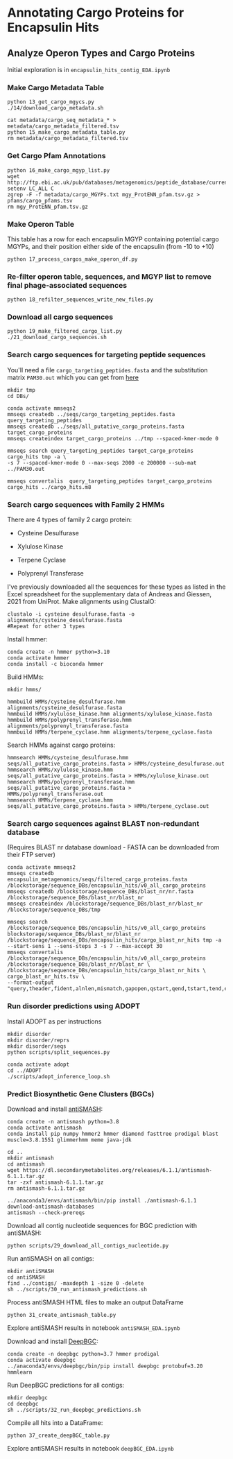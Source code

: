 # Annotating Cargo Proteins for Encapsulin Hits

## Analyze Operon Types and Cargo Proteins

Initial exploration is in `encapsulin_hits_contig_EDA.ipynb`

### Make Cargo Metadata Table

    python 13_get_cargo_mgycs.py
    ./14/download_cargo_metadata.sh

    cat metadata/cargo_seq_metadata_* > metadata/cargo_metadata_filtered.tsv
    python 15_make_cargo_metadata_table.py
    rm metadata/cargo_metadata_filtered.tsv

### Get Cargo Pfam Annotations

    python 16_make_cargo_mgyp_list.py
    wget http://ftp.ebi.ac.uk/pub/databases/metagenomics/peptide_database/current_release/mgy_ProtENN_pfam.tsv.gz
    setenv LC_ALL C
    zgrep -F -f metadata/cargo_MGYPs.txt mgy_ProtENN_pfam.tsv.gz > pfams/cargo_pfams.tsv
    rm mgy_ProtENN_pfam.tsv.gz

### Make Operon Table

This table has a row for each encapsulin MGYP containing potential cargo MGYPs, and their position either side of the encapsulin (from -10 to +10)

    python 17_process_cargos_make_operon_df.py

### Re-filter operon table, sequences, and MGYP list to remove final phage-associated sequences

    python 18_refilter_sequences_write_new_files.py

### Download all cargo sequences

    python 19_make_filtered_cargo_list.py
    ./21_download_cargo_sequences.sh

### Search cargo sequences for targeting peptide sequences

You'll need a file `cargo_targeting_peptides.fasta` and the substitution matrix `PAM30.out` which you can get from [here](https://github.com/soedinglab/MMseqs2/blob/master/data/PAM30.out)

    mkdir tmp
    cd DBs/

    conda activate mmseqs2
    mmseqs createdb ../seqs/cargo_targeting_peptides.fasta query_targeting_peptides
    mmseqs createdb ../seqs/all_putative_cargo_proteins.fasta target_cargo_proteins
    mmseqs createindex target_cargo_proteins ../tmp --spaced-kmer-mode 0

    mmseqs search query_targeting_peptides target_cargo_proteins cargo_hits tmp -a \
    -s 7 --spaced-kmer-mode 0 --max-seqs 2000 -e 200000 --sub-mat ../PAM30.out

    mmseqs convertalis  query_targeting_peptides target_cargo_proteins cargo_hits ../cargo_hits.m8

### Search cargo sequences with Family 2 HMMs

There are 4 types of family 2 cargo protein:

 * Cysteine Desulfurase

 * Xylulose Kinase

 * Terpene Cyclase

 * Polyprenyl Transferase

I've previously downloaded all the sequences for these types as listed in the Excel spreadsheet for the supplementary data of Andreas and Giessen, 2021 from UniProt. Make alignments using ClustalO:

    clustalo -i cysteine desulfurase.fasta -o alignments/cysteine_desulfurase.fasta
    #Repeat for other 3 types

Install hmmer:

    conda create -n hmmer python=3.10
    conda activate hmmer
    conda install -c bioconda hmmer

Build HMMs:

    mkdir hmms/

    hmmbuild HMMs/cysteine_desulfurase.hmm alignments/cysteine_desulfurase.fasta
    hmmbuild HMMs/xylulose_kinase.hmm alignments/xylulose_kinase.fasta
    hmmbuild HMMs/polyprenyl_transferase.hmm alignments/polyprenyl_transferase.fasta
    hmmbuild HMMs/terpene_cyclase.hmm alignments/terpene_cyclase.fasta

Search HMMs against cargo proteins:

    hmmsearch HMMs/cysteine_desulfurase.hmm seqs/all_putative_cargo_proteins.fasta > HMMs/cysteine_desulfurase.out
    hmmsearch HMMs/xylulose_kinase.hmm seqs/all_putative_cargo_proteins.fasta > HMMs/xylulose_kinase.out
    hmmsearch HMMs/polyprenyl_transferase.hmm seqs/all_putative_cargo_proteins.fasta > HMMs/polyprenyl_transferase.out
    hmmsearch HMMs/terpene_cyclase.hmm seqs/all_putative_cargo_proteins.fasta > HMMs/terpene_cyclase.out

### Search cargo sequences against BLAST non-redundant database

(Requires BLAST nr database download - FASTA can be downloaded from their FTP server)

    conda activate mmseqs2
    mmseqs createdb encapsulin_metagenomics/seqs/filtered_cargo_proteins.fasta /blockstorage/sequence_DBs/encapsulin_hits/v0_all_cargo_proteins
    mmseqs createdb /blockstorage/sequence_DBs/blast_nr/nr.fasta /blockstorage/sequence_DBs/blast_nr/blast_nr
    mmseqs createindex /blockstorage/sequence_DBs/blast_nr/blast_nr /blockstorage/sequence_DBs/tmp

    mmseqs search /blockstorage/sequence_DBs/encapsulin_hits/v0_all_cargo_proteins blockstorage/sequence_DBs/blast_nr/blast_nr /blockstorage/sequence_DBs/encapsulin_hits/cargo_blast_nr_hits tmp -a  --start-sens 1 --sens-steps 3 -s 7 --max-accept 30 
    mmseqs convertalis /blockstorage/sequence_DBs/encapsulin_hits/v0_all_cargo_proteins /blockstorage/sequence_DBs/blast_nr/blast_nr \
    /blockstorage/sequence_DBs/encapsulin_hits/cargo_blast_nr_hits \
    cargo_blast_nr_hits.tsv \
    --format-output "query,theader,fident,alnlen,mismatch,gapopen,qstart,qend,tstart,tend,evalue,bits"

### Run disorder predictions using ADOPT

Install ADOPT as per instructions


    mkdir disorder
    mkdir disorder/reprs
    mkdir disorder/seqs
    python scripts/split_sequences.py

    conda activate adopt
    cd ../ADOPT
    ./scripts/adopt_inference_loop.sh

### Predict Biosynthetic Gene Clusters (BGCs)

Download and install [antiSMASH](https://academic.oup.com/nar/article/49/W1/W29/6274535?login=true):

    conda create -n antismash python=3.8
    conda activate antismash
    conda install pip numpy hmmer2 hmmer diamond fasttree prodigal blast muscle=3.8.1551 glimmerhmm meme java-jdk

    cd ..
    mkdir antismash
    cd antismash
    wget https://dl.secondarymetabolites.org/releases/6.1.1/antismash-6.1.1.tar.gz
    tar -zxf antismash-6.1.1.tar.gz
    rm antismash-6.1.1.tar.gz

    ../anaconda3/envs/antismash/bin/pip install ./antismash-6.1.1
    download-antismash-databases
    antismash --check-prereqs

Download all contig nucleotide sequences for BGC prediction with antiSMASH:

    python scripts/29_download_all_contigs_nucleotide.py

Run antiSMASH on all contigs:

    mkdir antiSMASH
    cd antiSMASH
    find ../contigs/ -maxdepth 1 -size 0 -delete
    sh ../scripts/30_run_antismash_predictions.sh

Process antiSMASH HTML files to make an output DataFrame

    python 31_create_antismash_table.py

Explore antiSMASH results in notebook `antiSMASH_EDA.ipynb`

Download and install [DeepBGC](https://github.com/Merck/deepbgc):

    conda create -n deepbgc python=3.7 hmmer prodigal
    conda activate deepbgc
    ../anaconda3/envs/deepbgc/bin/pip install deepbgc protobuf=3.20 hmmlearn

Run DeepBGC predictions for all contigs:

    mkdir deepbgc
    cd deepbgc
    sh ../scripts/32_run_deepbgc_predictions.sh

Compile all hits into a DataFrame:

    python 37_create_deepBGC_table.py

Explore antiSMASH results in notebook `deepBGC_EDA.ipynb`